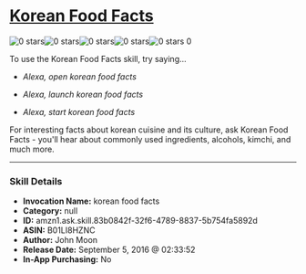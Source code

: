 # [Korean Food Facts](http://alexa.amazon.com/#skills/amzn1.ask.skill.83b0842f-32f6-4789-8837-5b754fa5892d)
![0 stars](../../images/ic_star_border_black_18dp_1x.png)![0 stars](../../images/ic_star_border_black_18dp_1x.png)![0 stars](../../images/ic_star_border_black_18dp_1x.png)![0 stars](../../images/ic_star_border_black_18dp_1x.png)![0 stars](../../images/ic_star_border_black_18dp_1x.png) 0

To use the Korean Food Facts skill, try saying...

* *Alexa, open korean food facts*

* *Alexa, launch korean food facts*

* *Alexa, start korean food facts*

For interesting facts about korean cuisine and its culture, ask Korean Food Facts - you'll hear about commonly used ingredients, alcohols, kimchi, and much more.

***

### Skill Details

* **Invocation Name:** korean food facts
* **Category:** null
* **ID:** amzn1.ask.skill.83b0842f-32f6-4789-8837-5b754fa5892d
* **ASIN:** B01LI8HZNC
* **Author:** John Moon
* **Release Date:** September 5, 2016 @ 02:33:52
* **In-App Purchasing:** No
